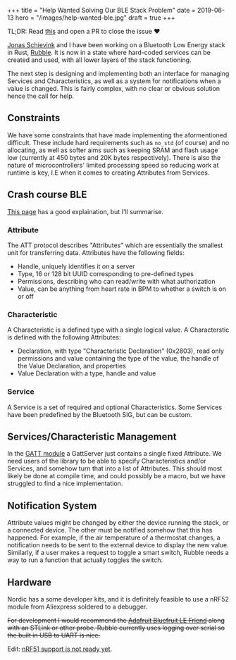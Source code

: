 +++
title = "Help Wanted Solving Our BLE Stack Problem"
date = 2019-06-13
hero = "/images/help-wanted-ble.jpg"
draft = true
+++

TL;DR: Read [this](https://github.com/jonas-schievink/rubble/issues/29#issuecomment-483387629) and open a PR to close the issue ❤️

[Jonas Schievink](https://github.com/jonas-schievink) and I have been working on a Bluetooth Low Energy stack in Rust, [Rubble](https://github.com/jonas-schievink/rubble). It is now in a state where hard-coded services can be created and used, with all lower layers of the stack functioning.

The next step is designing and implementing both an interface for managing Services and Characteristics, as well as a system for notifications when a value is changed. This is fairly complex, with no clear or obvious solution hence the call for help.

## Constraints

We have some constraints that have made implementing the aformentioned difficult. These include hard requirements such as `no_std` (of course) and no allocating, as well as softer aims such as keeping SRAM and flash usage low (currently at 450 bytes and 20K bytes respectively). There is also the nature of microcontrollers' limited processing speed so reducing work at runtime is key, I.E when it comes to creating Attributes from Services.

## Crash course BLE

[This page](https://devzone.nordicsemi.com/nordic/short-range-guides/b/bluetooth-low-energy/posts/ble-characteristics-a-beginners-tutorial) has a good explaination, but I'll summarise.

### Attribute

The ATT protocol describes "Attributes" which are essentially the smallest unit for transferring data. Attributes have the following fields:

- Handle, uniquely identifies it on a server
- Type, 16 or 128 bit UUID corresponding to pre-defined types
- Permissions, describing who can read/write with what authorization
- Value, can be anything from heart rate in BPM to whether a switch is on or off

### Characteristic

A Characteristic is a defined type with a single logical value. A Characterstic is defined with the following Attributes:

- Declaration, with type "Characteristic Declaration" (0x2803), read only permissions and value containing the type of the value, the handle of the Value Declaration, and properties
- Value Declaration with a type, handle and value

### Service

A Service is a set of required and optional Characteristics. Some Services have been predefined by the Bluetooth SIG, but can be custom.

## Services/Characteristic Management

In the [GATT module](https://github.com/jonas-schievink/rubble/blob/8518039e7ef8db7dd2499e82e6c049c60b15b394/rubble/src/gatt/mod.rs) a GattServer just contains a single fixed Attribute. We need users of the library to be able to specify Characteristics and/or Services, and somehow turn that into a list of Attributes. This should most likely be done at compile time, and could possibly be a macro, but we have struggled to find a nice implementation.

## Notification System

Attribute values might be changed by either the device running the stack, or a connected device. The other must be notified somehow that this has happened.
For example, if the air temperature of a thermostat changes, a notification needs to be sent to the external device to display the new value. Similarly, if a user makes a request to toggle a smart switch, Rubble needs a way to run a function that actually toggles the switch.

## Hardware

Nordic has a some developer kits, and it is definitely feasible to use a nRF52 module from Aliexpress soldered to a debugger.

~~For development I would recommend the [Adafruit Bluefruit LE Friend](https://www.adafruit.com/product/2267) along with an STLink or other probe. Rubble currently uses logging over serial so the built in USB to UART is nice.~~

Edit: [nRF51 support is not ready yet](https://github.com/jonas-schievink/rubble/pull/59).
